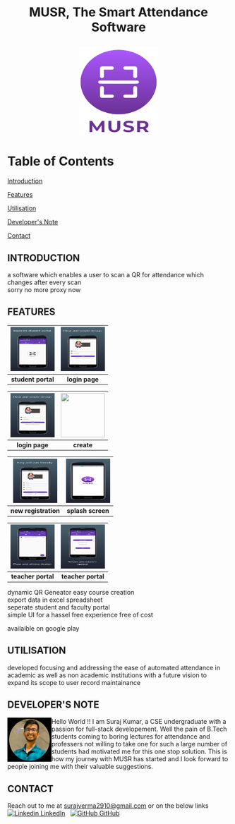 # <p align=center>MUSR, The Smart Attendance Software</p>
<p align="center">
<img width="180" height="200" src="musr.png">
</p>
  
# Table of Contents
[Introduction](#introduction)  

[Features](#paragraph1)

[Utilisation](#paragraph2)

[Developer's Note](#paragraph3)

[Contact](#paragraph4)

## INTRODUCTION<a name="introduction"></a>
a software which enables a user to scan a QR for attendance which changes after every scan   
sorry no more proxy now

## FEATURES <a name="paragraph1"></a>  
<img width="100" height="100" src="sportal.jpg"> | <img width="100" height="100" src="login.jpg">
:--:|:--:
<b>student portal</b>|<b>login page</b>  

<img width="100" height="100" src="login.jpg"> | <img width="100" height="100" src="easycreate.jpg">
:--:|:--:
<b>login page</b>|<b>create</b> 

<img width="100" height="100" src="newregis.jpg"> | <img width="100" height="100" src="splashscreen.jpg">
:--:|:--:
<b>new registration</b>|<b>splash screen</b>   

<img width="100" height="100" src="tportal.jpg"> | <img width="100" height="100" src="tportal2.jpg">
:--:|:--:
<b>teacher portal</b>|<b>teacher portal</b> 

dynamic QR Geneator
easy course creation  
export data in excel spreadsheet    
seperate student and faculty portal  
simple UI for a hassel free experience 
free of cost

availaible on google play

## UTILISATION  <a name="paragraph2"></a>
developed focusing and addressing the ease of automated attendance in academic as well as non academic institutions with a future vision to expand its scope to user record maintainance
## DEVELOPER'S NOTE  <a name="paragraph3"></a>
<img width="100" height="100" src="devloper.jpg" align="left"> Hello World !! I am Suraj Kumar, a CSE undergraduate with a passion for full-stack developement. Well the pain of B.Tech students coming to boring lectures for attendance and professers not willing to take one for such a large number of students had motivated me for this one stop solution. This is how my journey with MUSR has started and I look forward to people joining me with their valuable suggestions. 


## CONTACT <a name="paragraph4"></a>
Reach out to me at surajverma2910@gmail.com or on the below links  
[![Linkedin](https://i.stack.imgur.com/gVE0j.png) LinkedIn](https://www.linkedin.com/in/suraj-kumar-3937b6173/)
&nbsp;
[![GitHub](https://i.stack.imgur.com/tskMh.png) GitHub](https://github.com/SRJ2910)

